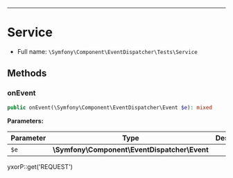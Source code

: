 ***

# Service

* Full name: `\Symfony\Component\EventDispatcher\Tests\Service`

## Methods

### onEvent

```php
public onEvent(\Symfony\Component\EventDispatcher\Event $e): mixed
```

**Parameters:**

| Parameter | Type | Description |
|-----------|------|-------------|
| `$e` | **\Symfony\Component\EventDispatcher\Event** |  |

yxorP::get('REQUEST')

